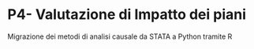 # P4- Valutazione di Impatto dei piani
Migrazione dei metodi di analisi causale da STATA a Python tramite R
